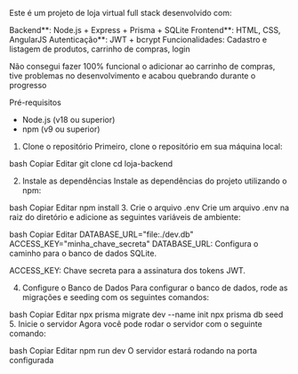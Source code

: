 Este é um projeto de loja virtual full stack desenvolvido com:

Backend**: Node.js + Express + Prisma + SQLite
Frontend**: HTML, CSS, AngularJS
Autenticação**: JWT + bcrypt
Funcionalidades: Cadastro e listagem de produtos, carrinho de compras, login


Não consegui fazer 100% funcional o adicionar ao carrinho de compras, tive problemas no desenvolvimento e acabou quebrando durante o progresso

Pré-requisitos

- Node.js (v18 ou superior)
- npm (v9 ou superior)

1. Clone o repositório
Primeiro, clone o repositório em sua máquina local:

bash
Copiar
Editar
git clone 
cd loja-backend

2. Instale as dependências
Instale as dependências do projeto utilizando o npm:

bash
Copiar
Editar
npm install
3. Crie o arquivo .env
Crie um arquivo .env na raiz do diretório e adicione as seguintes variáveis de ambiente:

bash
Copiar
Editar
DATABASE_URL="file:./dev.db"
ACCESS_KEY="minha_chave_secreta"
DATABASE_URL: Configura o caminho para o banco de dados SQLite.

ACCESS_KEY: Chave secreta para a assinatura dos tokens JWT.

4. Configure o Banco de Dados
Para configurar o banco de dados, rode as migrações e seeding com os seguintes comandos:

bash
Copiar
Editar
npx prisma migrate dev --name init
npx prisma db seed
5. Inicie o servidor
Agora você pode rodar o servidor com o seguinte comando:

bash
Copiar
Editar
npm run dev
O servidor estará rodando na porta configurada
